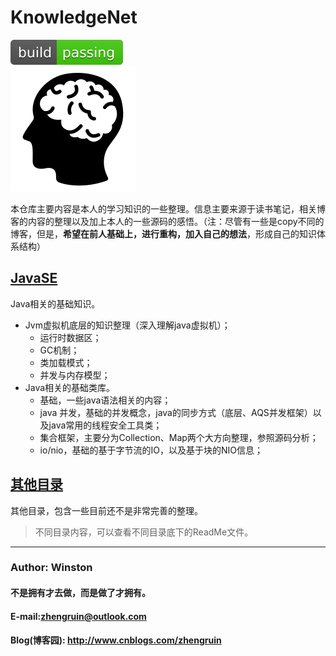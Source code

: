 # KnowledgeNet
![](/images/logo/passing.svg) <br>
![knowledgenet-logo]

本仓库主要内容是本人的学习知识的一些整理。信息主要来源于读书笔记，相关博客的内容的整理以及加上本人的一些源码的感悟。（注：尽管有一些是copy不同的博客，但是，**希望在前人基础上，进行重构，加入自己的想法**，形成自己的知识体系结构）




## [**JavaSE**](/javase)
Java相关的基础知识。
- Jvm虚拟机底层的知识整理（深入理解java虚拟机）；
    - 运行时数据区；
    - GC机制；
    - 类加载模式；
    - 并发与内存模型；
- Java相关的基础类库。
    - 基础，一些java语法相关的内容；
    - java 并发，基础的并发概念，java的同步方式（底层、AQS并发框架）以及java常用的线程安全工具类；
    - 集合框架，主要分为Collection、Map两个大方向整理，参照源码分析；
    - io/nio，基础的基于字节流的IO，以及基于块的NIO信息；


## [其他目录](/content.md)
其他目录，包含一些目前还不是非常完善的整理。





> 不同目录内容，可以查看不同目录底下的ReadMe文件。


***
### Author: Winston
#### 不是拥有才去做，而是做了才拥有。
#### E-mail:zhengruin@outlook.com 
#### Blog(博客园): http://www.cnblogs.com/zhengruin

[knowledgenet-logo]: /images/brain.png




